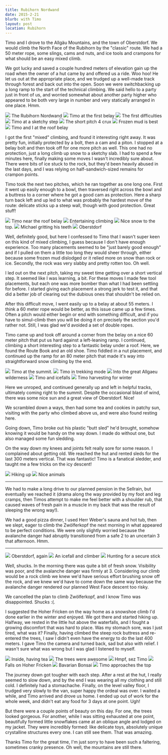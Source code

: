 ```yaml
---
title: Rubihorn Nordwand
date: 2015-2-21
blurb: with Timo
layout: post
location: Rubihorn
---
```


Timo and I drove to the Allgäu Mountains, and the town of Oberstdorf. We would
climb the North Face of the Rubihorn by the "classic" route. We had a 50 meter
rope, some slings, cams and nuts, and ice tools and crampons for what should be
an easy mixed climb.

We got lucky and saved a couple hundred meters of elevation gain up the road
when the owner of a hut came by and offered us a ride. Woo hoo! He let us out at
the appropriate place, and we trudged up a well-made track through forest and
back out into the open. Soon we were switchbacking up a long ramp to the start
of the technical climbing. We said hello to a party just in front of us, and
worried somewhat about another party higher who appeared to be both very large
in number and very statically arranged in one place. Hmm.

<a href='https://www.flickr.com/photos/55338612@N00/16646408152'>
<img src='https://farm9.static.flickr.com/8647/16646408152_a1cc670b77_b.jpg'></a>
The Rubihorn Nordwand


<a href='https://www.flickr.com/photos/55338612@N00/16025062884'>
<img src='https://farm9.static.flickr.com/8616/16025062884_c11c7106c0_b.jpg'></a>
Timo at the first belay


<a href='https://www.flickr.com/photos/55338612@N00/16440067947'>
<img src='https://farm9.static.flickr.com/8571/16440067947_faaf120acb_b.jpg'></a>
The first difficulties


<a href='https://www.flickr.com/photos/55338612@N00/16646366122'>
<img src='https://farm9.static.flickr.com/8570/16646366122_ea7a1e58c5_b.jpg'></a>
Timo at a sketchy step



<a href='https://www.flickr.com/photos/55338612@N00/16025071034'>
<img src='https://farm9.static.flickr.com/8562/16025071034_fd3ac3f573_b.jpg'></a>
The short pitch 4 crux



<a href='https://www.flickr.com/photos/55338612@N00/16647359325'>
<img src='https://farm9.static.flickr.com/8566/16647359325_5616011334_b.jpg'></a>
Frozen mud is best




<a href='https://www.flickr.com/photos/55338612@N00/16645967801'>
<img src='https://farm9.static.flickr.com/8596/16645967801_711e82114f_b.jpg'></a>
Timo and I at the roof belay



I got the first "mixed" climbing, and found it interesting right away. It was
pretty fun, initially protected by a bolt, then a cam and a piton. I stopped at
a belay bolt and then took off for one more pitch as well. This one had no
protection, just a long climb up snow to a sketchy slab. I had to spend a few
minutes here, finally making some moves I wasn't incredibly sure about. There
were bits of ice stuck to the rock, but they'd been heavily abused in the last
days, and I was relying on half-sandwich-sized remains for crampon points.

Timo took the next two pitches, which he ran together as one long one. First it
went up easily enough to a bowl, then traversed right across the bowl and a
buttress to a corner where he got a good cam as protection. Here a sharp turn
back left and up led to what was probably the hardest move of the route:
delicate sticks up a steep wall, though with good protection. Great stuff!

<a href='https://www.flickr.com/photos/55338612@N00/16621455126'>
<img src='https://farm9.static.flickr.com/8615/16621455126_4a99fd3da9_b.jpg'></a>
Timo near the roof belay



<a href='https://www.flickr.com/photos/55338612@N00/16025074834'>
<img src='https://farm9.static.flickr.com/8634/16025074834_2087edd431_b.jpg'></a>
Entertaining climbing


<a href='https://www.flickr.com/photos/55338612@N00/16647376645'>
<img src='https://farm9.static.flickr.com/8601/16647376645_5427fa3cec_b.jpg'></a>
Nice snow to the top.



<a href='https://www.flickr.com/photos/55338612@N00/16460007490'>
<img src='https://farm9.static.flickr.com/8585/16460007490_7c876069bb_b.jpg'></a>
Michael gritting his teeth



<a href='https://www.flickr.com/photos/55338612@N00/16647384615'>
<img src='https://farm9.static.flickr.com/8566/16647384615_2df51271f7_b.jpg'></a>
Oberstdorf




Well, definitely good, but here I confessed to Timo that I wasn't super keen on
this kind of mixed climbing, I guess because I don't have enough experience. Too
many placements seemed to be "just barely good enough" and if I pulled on them a
little too long they would sheer through, either because some frozen mud
dislodged or it relied more on snow than rock or ice. Secondly, the rock was
very slabby and pretty rotten too. Oh well.

I led out on the next pitch, taking my sweet time getting over a short vertical
step. It seemed like I was learning, a bit. For these moves I made few tool
placements, but each one was more bomber than what I had been settling for
before. I started giving each placement a strong jerk to test it, and that did a
better job of clearing out the dubious ones that shouldn't be relied on.

After this difficult move, I went easily up to a belay at about 55 meters. I
think a 60 meter rope would be better, as this issue came up a few times. Often
a pitch would either begin or end with something difficult, and if you have to
simul-climb then you will be doing it on precisely the section you'd rather
not. Still, I was glad we'd avoided a set of double ropes.

Timo came up and took off around a corner from the belay on a nice 60 meter
pitch that put us hard against a left-leaning ramp. I continued, climbing a
short interesting step to a fantastic belay under a roof. Here, we found the
Route Book and an old shoe. Timo fiddled in a nut placement, and continued up
the ramp for an 80 meter pitch that made it's way into straightforward snow
climbing by the end.

<a href='https://www.flickr.com/photos/55338612@N00/16025088954'>
<img src='https://farm9.static.flickr.com/8565/16025088954_91449f852e_b.jpg'></a>
Timo at the summit.



<a href='https://www.flickr.com/photos/55338612@N00/16647392715'>
<img src='https://farm9.static.flickr.com/8599/16647392715_4682a34822_b.jpg'></a>
Timo in trekking mode


<a href='https://www.flickr.com/photos/55338612@N00/16025102324'>
<img src='https://farm9.static.flickr.com/8593/16025102324_067ff110d1_b.jpg'></a>
Into the great Allgaeu wilderness


<a href='https://www.flickr.com/photos/55338612@N00/16440107147'>
<img src='https://farm9.static.flickr.com/8594/16440107147_0ed8df661f_b.jpg'></a>
Timo and icefalls



<a href='https://www.flickr.com/photos/55338612@N00/16645997841'>
<img src='https://farm9.static.flickr.com/8680/16645997841_97959cecf2_b.jpg'></a>
Timo harvesting for winter




Here we unroped, and continued generally up and left in helpful tracks,
ultimately coming right to the summit. Despite the occasional blast of wind,
there was some nice sun and a great view of Oberstdorf. Nice!

We scrambled down a ways, then had some tea and cookies in patchy sun, visiting
with the party who climbed above us, and were also found resting here.

Going down, Timo broke out his plastic "butt sled" he'd brought, somehow knowing
it would be handy on the way down. I made do without one, but also managed some
fun sledding.

On the way down my knees and joints felt really sore for some reason. I
complained about getting old. We reached the hut and rented sleds for the last
300 meters vertical. That was fantastic! Timo is a fanatical sledder, and taught
me a few tricks on the icy descent!

<a href='https://www.flickr.com/photos/55338612@N00/16440122077'>
<img src='https://farm9.static.flickr.com/8634/16440122077_e0af419b84_b.jpg'></a>
Hiking up



<a href='https://www.flickr.com/photos/55338612@N00/16460029070'>
<img src='https://farm9.static.flickr.com/8624/16460029070_bc8f98fecb_b.jpg'></a>
Nice animals



---

We had to make a long drive to our planned pension in the Sellrain, but
eventually we reached it (drama along the way provided by my foot and leg
cramps, then Timos attempt to make me feel better with a shoulder rub, that
caused waves of fresh pain in a muscle in my back that was the result of
sleeping the wrong way!).

We had a good pizza dinner, I used Herr Weber's sauna and hot tub, then we
slept, eager to climb the Zwölferkopf the next morning in what appeared to be
perfect conditions. We were only slightly worried because the avalanche danger
had abruptly transitioned from a safe 2 to an uncertain 3 that afternoon. Hmm.

---

<a href='https://www.flickr.com/photos/55338612@N00/16027492463'>
<img src='https://farm9.static.flickr.com/8644/16027492463_b30492a662_b.jpg'></a>
Oberstdorf, again



<a href='https://www.flickr.com/photos/55338612@N00/16440108717'>
<img src='https://farm9.static.flickr.com/8649/16440108717_df52704998_b.jpg'></a>
An icefall and climber



<a href='https://www.flickr.com/photos/55338612@N00/16621459646'>
<img src='https://farm9.static.flickr.com/8658/16621459646_6cea20eaae_b.jpg'></a>
Hunting for a secure stick



Well, shucks. In the morning there was quite a bit of fresh snow. Visibility was
poor, and the avalanche danger was firmly at 3. Considering our climb would be a
rock climb we knew we'd have serious effort brushing snow off the rock, and we
knew we'd have to come down the same way because the avalanche danger rendered
our planned West Face descent too risky.

We cancelled the plan to climb Zwölferkopf, and I know Timo was
disappointed. Shucks :(.

I suggested the Hoher Fricken on the way home as a snowshoe climb I'd done
earlier in the winter and enjoyed. We got there and started hiking up. Halfway,
we rested in the little hut above the waterfalls, and I fought a growing
discomfort that was hard to place. Was my stomach sore, was I just tired, what
was it? Finally, having climbed the steep rock buttress and re-entered the
trees, I saw I didn't even have the energy to do the last 400 meters. I gave
Timo the camera and turned back, sad but also with relief. I wasn't sure what
was wrong but I was glad I listened to myself.

<a href='https://www.flickr.com/photos/55338612@N00/16459856968'>
<img src='https://farm9.static.flickr.com/8666/16459856968_fcf6470ca0_b.jpg'></a>
Inside, having tea


<a href='https://www.flickr.com/photos/55338612@N00/16027524443'>
<img src='https://farm9.static.flickr.com/8630/16027524443_3f71d95d3f_b.jpg'></a>
The trees were awesome


<a href='https://www.flickr.com/photos/55338612@N00/16025130804'>
<img src='https://farm9.static.flickr.com/8677/16025130804_4398fb17ed_b.jpg'></a>
Hmpf, sez Timo



<a href='https://www.flickr.com/photos/55338612@N00/16621495196'>
<img src='https://farm9.static.flickr.com/8652/16621495196_61ec4d56f5_b.jpg'></a>
Falls on Hoher Fricken



<a href='https://www.flickr.com/photos/55338612@N00/16459862838'>
<img src='https://farm9.static.flickr.com/8654/16459862838_271e4ac10f_b.jpg'></a>
Bavarian Bonsai


<a href='https://www.flickr.com/photos/55338612@N00/16459864878'>
<img src='https://farm9.static.flickr.com/8644/16459864878_2bc73b9d64_b.jpg'></a>
Timo approaches the top


The journey down got tougher with each step. After a rest at the hut, I really
seemed to slow down, and by the end I was wearing all my clothing and still
cold. I definitely had a stomachache. Finally, on the level valley floor, I
trudged very slowly to the van, super happy the ordeal was over. I waited a
while, and Timo arrived and drove us home. I ended up out of work for the whole
week, and didn't eat any food for 3 days at one point. Ugh!

But there were a couple points of beauty on this day. For one, the trees looked
gorgeous. For another, while I was sitting exhausted at one point, beautifully
formed little snowflakes came at an oblique angle and lodged on my jacket. They
were incredibly formed: like delicate toys, absolutely unique crystalline
structures every one. I can still see them. That was amazing.

Thanks Timo for the great time, I'm just sorry to have been such a faltering,
sometimes cranky presence. Oh well, the mountains are still there.




